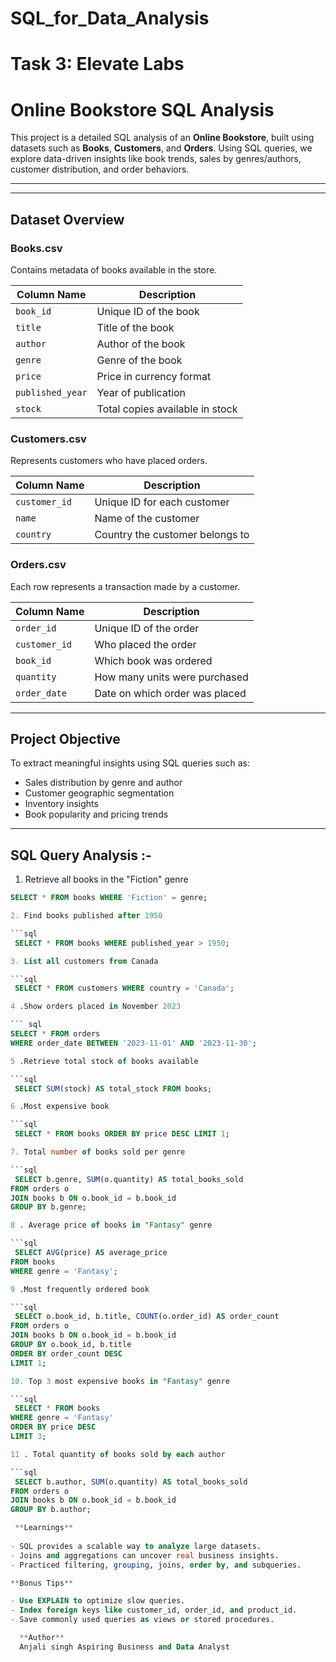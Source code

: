 # SQL_for_Data_Analysis

# Task 3: Elevate Labs

#  Online Bookstore SQL Analysis

This project is a detailed SQL analysis of an **Online Bookstore**, built using datasets such as **Books**, **Customers**, and **Orders**. Using SQL queries, we explore data-driven insights like book trends, sales by genres/authors, customer distribution, and order behaviors.

---

---

##  Dataset Overview

### Books.csv
Contains metadata of books available in the store.

| Column Name      | Description                      |
|------------------|----------------------------------|
| `book_id`        | Unique ID of the book            |
| `title`          | Title of the book                |
| `author`         | Author of the book               |
| `genre`          | Genre of the book                |
| `price`          | Price in currency format         |
| `published_year` | Year of publication              |
| `stock`          | Total copies available in stock  |

### Customers.csv
Represents customers who have placed orders.

| Column Name  | Description                   |
|--------------|-------------------------------|
| `customer_id`| Unique ID for each customer   |
| `name`       | Name of the customer          |
| `country`    | Country the customer belongs to|

### Orders.csv
Each row represents a transaction made by a customer.

| Column Name  | Description                           |
|--------------|---------------------------------------|
| `order_id`   | Unique ID of the order                |
| `customer_id`| Who placed the order                  |
| `book_id`    | Which book was ordered                |
| `quantity`   | How many units were purchased         |
| `order_date` | Date on which order was placed        |

---

## Project Objective

To extract meaningful insights using SQL queries such as:
- Sales distribution by genre and author
- Customer geographic segmentation
- Inventory insights
- Book popularity and pricing trends

---

## SQL Query Analysis :-


1. Retrieve all books in the "Fiction" genre
``` sql
SELECT * FROM books WHERE 'Fiction' = genre;

2. Find books published after 1950

```sql
 SELECT * FROM books WHERE published_year > 1950;

3. List all customers from Canada

```sql
 SELECT * FROM customers WHERE country = 'Canada';

4 .Show orders placed in November 2023

``` sql
SELECT * FROM orders 
WHERE order_date BETWEEN '2023-11-01' AND '2023-11-30';

5 .Retrieve total stock of books available

```sql
 SELECT SUM(stock) AS total_stock FROM books;

6 .Most expensive book

```sql
 SELECT * FROM books ORDER BY price DESC LIMIT 1;

7. Total number of books sold per genre

```sql
 SELECT b.genre, SUM(o.quantity) AS total_books_sold 
FROM orders o 
JOIN books b ON o.book_id = b.book_id 
GROUP BY b.genre;

8 . Average price of books in "Fantasy" genre

```sql
 SELECT AVG(price) AS average_price 
FROM books 
WHERE genre = 'Fantasy';

9 .Most frequently ordered book

```sql
 SELECT o.book_id, b.title, COUNT(o.order_id) AS order_count 
FROM orders o 
JOIN books b ON o.book_id = b.book_id 
GROUP BY o.book_id, b.title 
ORDER BY order_count DESC 
LIMIT 1;

10. Top 3 most expensive books in "Fantasy" genre

```sql
 SELECT * FROM books 
WHERE genre = 'Fantasy' 
ORDER BY price DESC 
LIMIT 3;

11 . Total quantity of books sold by each author

```sql
 SELECT b.author, SUM(o.quantity) AS total_books_sold 
FROM orders o 
JOIN books b ON o.book_id = b.book_id 
GROUP BY b.author;

 **Learnings**
 
- SQL provides a scalable way to analyze large datasets.
- Joins and aggregations can uncover real business insights.
- Practiced filtering, grouping, joins, order by, and subqueries.

**Bonus Tips**

- Use EXPLAIN to optimize slow queries.
- Index foreign keys like customer_id, order_id, and product_id.
- Save commonly used queries as views or stored procedures.

  **Author**
  Anjali singh Aspiring Business and Data Analyst





